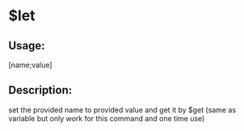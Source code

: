 # $let
## Usage:
 [name;value]
## Description:
 set the provided name to provided value and get it by $get (same as variable but only work for this command and one time use)